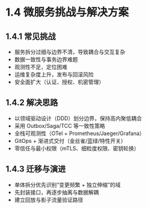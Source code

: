 # 1.4 微服务挑战与解决方案

## 1.4.1 常见挑战

- 服务拆分过细与边界不清，导致耦合与交互复杂
- 数据一致性与事务边界难题
- 观测性不足，定位困难
- 运维复杂度上升，发布与回滚风险
- 安全面扩大（认证、授权、机密管理）

## 1.4.2 解决思路

- 以领域驱动设计（DDD）划分边界，保持高内聚低耦合
- 采用 Outbox/Saga/TCC 等一致性策略
- 全栈可观测性（OTel + Prometheus/Jaeger/Grafana）
- GitOps + 渐进式交付（金丝雀/蓝绿/特性开关）
- 零信任与最小权限（mTLS、细粒度权限、密钥轮换）

## 1.4.3 迁移与演进

- 单体拆分优先识别“变更频繁 + 独立伸缩”的域
- 先封装接口，再逐步抽离与数据解耦
- 建立回放与影子流量验证路径
